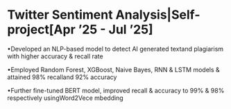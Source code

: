 # Twitter Sentiment Analysis|Self-project[Apr ’25 - Jul ’25]
•Developed an NLP-based model to detect AI generated textand plagiarism with higher accuracy & recall rate

•Employed Random Forest, XGBoost, Naive Bayes, RNN & LSTM models & attained 98% recalland 92% accuracy

•Further fine-tuned BERT model, improved recall & accuracy to 99% & 98% respectively usingWord2Vece mbedding
